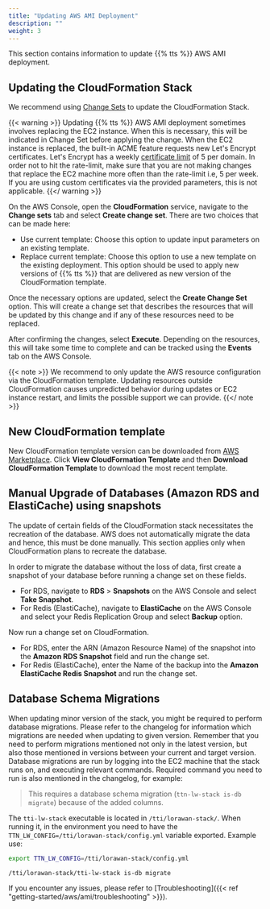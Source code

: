 ```yaml
---
title: "Updating AWS AMI Deployment"
description: ""
weight: 3
---
```


This section contains information to update {{% tts %}} AWS AMI deployment.

<!--more-->

## Updating the CloudFormation Stack

We recommend using [Change Sets](https://docs.aws.amazon.com/AWSCloudFormation/latest/UserGuide/using-cfn-updating-stacks-changesets.html) to update the CloudFormation Stack.

{{< warning >}}
Updating {{% tts %}} AWS AMI deployment sometimes involves replacing the EC2 instance. When this is necessary, this will be indicated in Change Set before applying the change.
When the EC2 instance is replaced, the built-in ACME feature requests new Let's Encrypt certificates.
Let's Encrypt has a weekly [certificate limit](https://letsencrypt.org/docs/rate-limits/) of 5 per domain.
In order not to hit the rate-limit, make sure that you are not making changes that replace the EC2 machine more often than the rate-limit i.e, 5 per week.
If you are using custom certificates via the provided parameters, this is not applicable.
{{</ warning >}}

On the AWS Console, open the **CloudFormation** service, navigate to the **Change sets** tab and select **Create change set**. There are two choices that can be made here:

- Use current template: Choose this option to update input parameters on an existing template.
- Replace current template: Choose this option to use a new template on the existing deployment. This option should be used to apply new versions of {{% tts %}} that are delivered as new version of the CloudFormation template.

Once the necessary options are updated, select the **Create Change Set** option. This will create a change set that describes the resources that will be updated by this change and if any of these resources need to be replaced. 

After confirming the changes, select **Execute**. Depending on the resources, this will take some time to complete and can be tracked using the **Events** tab on the AWS Console.

{{< note >}} We recommend to only update the AWS resource configuration via the CloudFormation template. Updating resources outside CloudFormation causes unpredicted behavior during updates or EC2 instance restart, and limits the possible support we can provide. {{</ note >}}

## New CloudFormation template

New CloudFormation template version can be downloaded from [AWS Marketplace](https://aws.amazon.com/marketplace/pp/prodview-okhh3ofzhqj56?qid=1593444260869&sr=0-1&ref_=srh_res_product_title#pdp-usage). Click **View CloudFormation Template** and then **Download CloudFormation Template** to download the most recent template.

## Manual Upgrade of Databases (Amazon RDS and ElastiCache) using snapshots

The update of certain fields of the CloudFormation stack necessitates the recreation of the database. AWS does not automatically migrate the data and hence, this must be done manually. This section applies only when CloudFormation plans to recreate the database.

In order to migrate the database without the loss of data, first create a snapshot of your database before running a change set on these fields.

- For RDS, navigate to **RDS** > **Snapshots** on the AWS Console and select **Take Snapshot**.
- For Redis (ElastiCache), navigate to **ElastiCache** on the AWS Console and select your Redis Replication Group and select **Backup** option.

Now run a change set on CloudFormation.

- For RDS, enter the ARN (Amazon Resource Name) of the snapshot into the **Amazon RDS Snapshot** field and run the change set.
- For Redis (ElastiCache), enter the Name of the backup into the **Amazon ElastiCache Redis Snapshot** and run the change set.

## Database Schema Migrations

When updating minor version of the stack, you might be required to perform database migrations. Please refer to the changelog for information which migrations are needed when updating to given version. Remember that you need to perform migrations mentioned not only in the latest version, but also those mentioned in versions between your current and target version. Database migrations are run by logging into the EC2 machine that the stack runs on, and executing relevant commands. Required command you need to run is also mentioned in the changelog, for example:

> This requires a database schema migration (`ttn-lw-stack is-db migrate`) because of the added columns.

The `tti-lw-stack` executable is located in `/tti/lorawan-stack/`. When running it, in the environment you need to have the `TTN_LW_CONFIG=/tti/lorawan-stack/config.yml` variable exported. Example use:

```bash
export TTN_LW_CONFIG=/tti/lorawan-stack/config.yml

/tti/lorawan-stack/tti-lw-stack is-db migrate
```

If you encounter any issues, please refer to [Troubleshooting]({{< ref "getting-started/aws/ami/troubleshooting" >}}).
